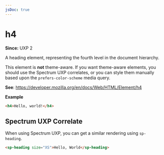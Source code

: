 ```yaml
---
jsDoc: true
---
```

# h4

**Since:** UXP 2

A heading element, representing the fourth level in the document hierarchy.

<InlineAlert variant="warning" slots="text"/>

This element is **not** theme-aware. If you want theme-aware elements, you should use the Spectrum UXP correlates, or you can style them manually based upon the `prefers-color-scheme` media query.

**See**: https://developer.mozilla.org/en/docs/Web/HTML/Element/h4

**Example**

```html
<h4>Hello, world!</h4>
```
## Spectrum UXP Correlate

When using Spectrum UXP, you can get a similar rendering using `sp-heading`.

```html
<sp-heading size="XS">Hello, World</sp-heading>
```